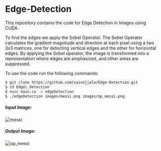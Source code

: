 # Edge-Detection
This repository contains the code for Edge Detection in Images using CUDA. 

To find the edges we apply the Sobel Operator. The Sobel Operator calculates the gradient magnitude and direction at each pixel using a two 3x3 matrices, one for detecting vertical edges and the other for horizontal edges. By applying the Sobel operator, the image is transformed into a representation where edges are emphasized, and other areas are suppressed. 

To use the code run the following commands:
```sh
$ git clone https://github.com/saivojjala/Edge-Detection.git
$ cd Edge\ Detection
$ nvcc main.cu -o edgeDetection
$ ./edgeDetection images/messi.png images/op_messi.png
```
##### Input Image:
![messi](https://github.com/saivojjala/Edge-Detection/assets/75254081/edc1eed4-8405-411f-86e7-5d5d8b1efec2)
##### Output Image: 
![op_messi](https://github.com/saivojjala/Edge-Detection/assets/75254081/6c08ddc0-d0c4-4d01-b087-2bcd1287fa55)
